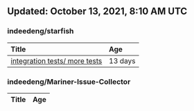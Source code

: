 ## Updated: October 13, 2021, 8:10 AM UTC


### indeedeng/starfish
|**Title**|**Age**|
|:----|:----|
|[integration tests/ more tests](https://github.com/indeedeng/starfish/issues/117)|13&nbsp;days|


### indeedeng/Mariner-Issue-Collector
|**Title**|**Age**|
|:----|:----|